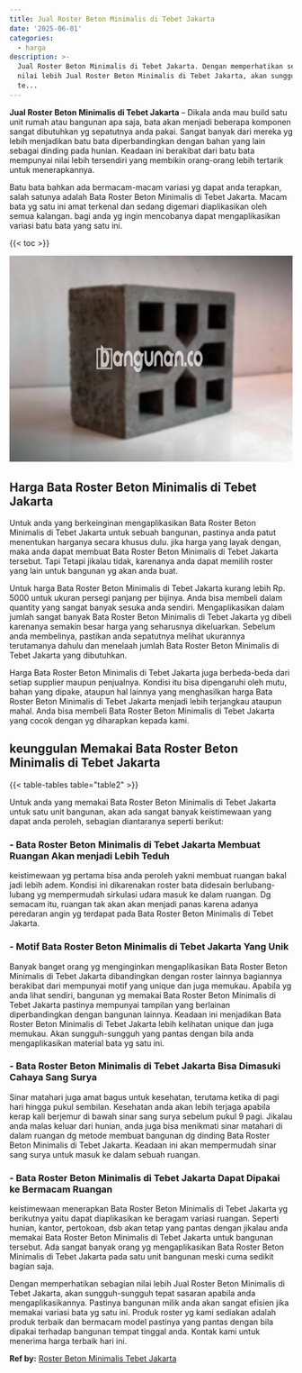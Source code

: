 ```yaml
---
title: Jual Roster Beton Minimalis di Tebet Jakarta
date: '2025-06-01'
categories:
  - harga
description: >-
  Jual Roster Beton Minimalis di Tebet Jakarta. Dengan memperhatikan sebagian
  nilai lebih Jual Roster Beton Minimalis di Tebet Jakarta, akan sungguh-sungguh
  te...
---
```


**Jual Roster Beton Minimalis di Tebet Jakarta** – Dikala anda mau build satu unit rumah atau bangunan apa saja, bata akan menjadi beberapa komponen sangat dibutuhkan yg sepatutnya anda pakai. Sangat banyak dari mereka yg lebih menjadikan batu bata diperbandingkan dengan bahan yang lain sebagai dinding pada hunian. Keadaan ini berakibat dari batu bata mempunyai nilai lebih tersendiri yang membikin orang-orang lebih tertarik untuk menerapkannya.

Batu bata bahkan ada bermacam-macam variasi yg dapat anda terapkan, salah satunya adalah Bata Roster Beton Minimalis di Tebet Jakarta. Macam bata yg satu ini amat terkenal dan sedang digemari diaplikasikan oleh semua kalangan. bagi anda yg ingin mencobanya dapat mengaplikasikan variasi batu bata yang satu ini.

{{< toc >}}

![Jual Roster Beton Minimalis di Tebet Jakarta](/images/bata-roster-minimalis-18.png)

## Harga Bata Roster Beton Minimalis di Tebet Jakarta

Untuk anda yang berkeinginan mengaplikasikan Bata Roster Beton Minimalis di Tebet Jakarta untuk sebuah bangunan, pastinya anda patut menentukan harganya secara khusus dulu. jika harga yang layak dengan, maka anda dapat membuat Bata Roster Beton Minimalis di Tebet Jakarta tersebut. Tapi Tetapi jikalau tidak, karenanya anda dapat memilih roster yang lain untuk bangunan yg akan anda buat.

Untuk harga Bata Roster Beton Minimalis di Tebet Jakarta kurang lebih Rp. 5000 untuk ukuran persegi panjang per bijinya. Anda bisa membeli dalam quantity yang sangat banyak sesuka anda sendiri. Mengaplikasikan dalam jumlah sangat banyak Bata Roster Beton Minimalis di Tebet Jakarta yg dibeli karenanya semakin besar harga yang seharusnya dikeluarkan. Sebelum anda membelinya, pastikan anda sepatutnya melihat ukurannya terutamanya dahulu dan menelaah jumlah Bata Roster Beton Minimalis di Tebet Jakarta yang dibutuhkan.

Harga Bata Roster Beton Minimalis di Tebet Jakarta juga berbeda-beda dari setiap supplier maupun penjualnya. Kondisi itu bisa dipengaruhi oleh mutu, bahan yang dipake, ataupun hal lainnya yang menghasilkan harga Bata Roster Beton Minimalis di Tebet Jakarta menjadi lebih terjangkau ataupun mahal. Anda bisa membeli Bata Roster Beton Minimalis di Tebet Jakarta yang cocok dengan yg diharapkan kepada kami.

## keunggulan Memakai Bata Roster Beton Minimalis di Tebet Jakarta

{{< table-tables table="table2" >}}

Untuk anda yang memakai Bata Roster Beton Minimalis di Tebet Jakarta untuk satu unit bangunan, akan ada sangat banyak keistimewaan yang dapat anda peroleh, sebagian diantaranya seperti berikut:

### \- Bata Roster Beton Minimalis di Tebet Jakarta Membuat Ruangan Akan menjadi Lebih Teduh

keistimewaan yg pertama bisa anda peroleh yakni membuat ruangan bakal jadi lebih adem. Kondisi ini dikarenakan roster bata didesain berlubang-lubang yg mempermudah sirkulasi udara masuk ke dalam ruangan. Dg semacam itu, ruangan tak akan akan menjadi panas karena adanya peredaran angin yg terdapat pada Bata Roster Beton Minimalis di Tebet Jakarta.

### \- Motif Bata Roster Beton Minimalis di Tebet Jakarta Yang Unik

Banyak banget orang yg menginginkan mengaplikasikan Bata Roster Beton Minimalis di Tebet Jakarta dibandingkan dengan roster lainnya bagiannya berakibat dari mempunyai motif yang unique dan juga memukau. Apabila yg anda lihat sendiri, bangunan yg memakai Bata Roster Beton Minimalis di Tebet Jakarta pastinya mempunyai tampilan yang berlainan diperbandingkan dengan bangunan lainnya. Keadaan ini menjadikan Bata Roster Beton Minimalis di Tebet Jakarta lebih kelihatan unique dan juga memukau. Akan sungguh-sungguh yang pantas dengan bila anda mengaplikasikan material bata yg satu ini.

### \- Bata Roster Beton Minimalis di Tebet Jakarta Bisa Dimasuki Cahaya Sang Surya

Sinar matahari juga amat bagus untuk kesehatan, terutama ketika di pagi hari hingga pukul sembilan. Kesehatan anda akan lebih terjaga apabila kerap kali berjemur di bawah sinar sang surya sebelum pukul 9 pagi. Jikalau anda malas keluar dari hunian, anda juga bisa menikmati sinar matahari di dalam ruangan dg metode membuat bangunan dg dinding Bata Roster Beton Minimalis di Tebet Jakarta. Keadaan ini akan mempermudah sinar sang surya untuk masuk ke dalam sebuah ruangan.

### \- Bata Roster Beton Minimalis di Tebet Jakarta Dapat Dipakai ke Bermacam Ruangan

keistimewaan menerapkan Bata Roster Beton Minimalis di Tebet Jakarta yg berikutnya yaitu dapat diaplikasikan ke beragam variasi ruangan. Seperti hunian, kantor, pertokoan, dsb akan tetap yang pantas dengan jikalau anda memakai Bata Roster Beton Minimalis di Tebet Jakarta untuk bangunan tersebut. Ada sangat banyak orang yg mengaplikasikan Bata Roster Beton Minimalis di Tebet Jakarta pada satu unit bangunan meski cuma sedikit bagian saja.

Dengan memperhatikan sebagian nilai lebih Jual Roster Beton Minimalis di Tebet Jakarta, akan sungguh-sungguh tepat sasaran apabila anda mengaplikasikannya. Pastinya bangunan milik anda akan sangat efisien jika memakai variasi bata yg satu ini. Produk roster yg kami sediakan adalah produk terbaik dan bermacam model pastinya yang pantas dengan bila dipakai terhadap bangunan tempat tinggal anda. Kontak kami untuk menerima harga terbaik hari ini.

**Ref by:** [Roster Beton Minimalis Tebet Jakarta](https://id.wikipedia.org/wiki/Roster)
